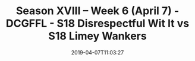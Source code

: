 ---
title: Season XVIII – Week 6 (April 7) - DCGFFL - S18 Disrespectful Wit It vs S18
  Limey Wankers
teams-score:
- team: _teams/s18-gold.md
  score: 39
- team: _teams/lime.md
  score: 31
mvp: BB (Gold), Nick Ward (Lime)
game-ball: ''
sportsperson: ''
season: 18
week: 6
date: '2019-04-07T11:03:27'
pageid: season-xviii-week-6-april-8-6908-vs-6915
---